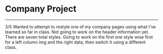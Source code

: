 <h1>Company Project</h1>
<hr>
<p>3/5 Wanted to attempt to restyle one of my company pages using what I've learned so far in class. Not going to work on the header information yet. There are seven total styles. Going to work on the first one style wise first for a left column img and the right data, then switch it using a different class.</p>
